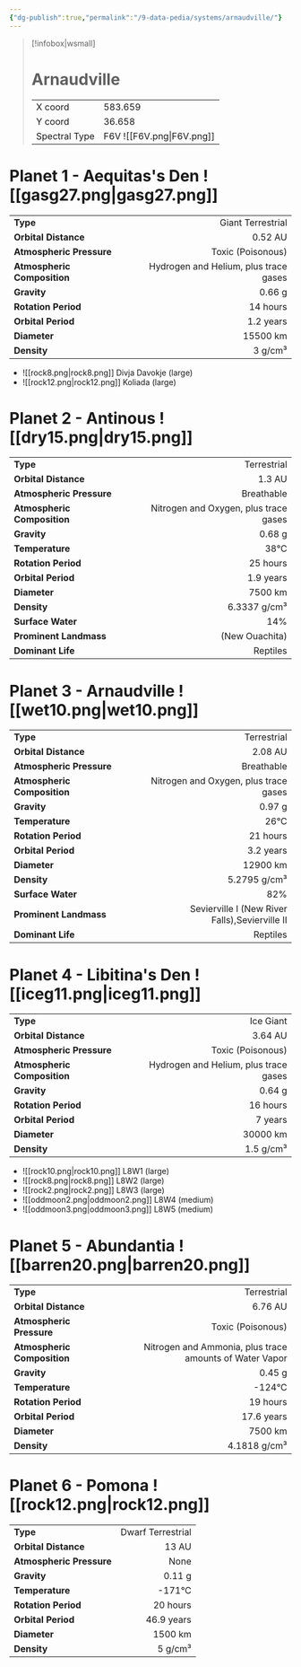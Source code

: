 ```yaml
---
{"dg-publish":true,"permalink":"/9-data-pedia/systems/arnaudville/"}
---
```


> [!infobox|wsmall]
> # Arnaudville
> | | |
> | - | - |
> | X coord | 583.659 |
> | Y coord| 36.658 |
> | Spectral Type | F6V ![[F6V.png\|F6V.png]] |

# Planet 1 - Aequitas's Den ![[gasg27.png\|gasg27.png]]
|                             |                           |
| --------------------------- | -------------------------:|
| **Type**                    |             Giant Terrestrial |
| **Orbital Distance**        |   0.52 AU |
| **Atmospheric Pressure**    |       Toxic (Poisonous) |
| **Atmospheric Composition** |      Hydrogen and Helium, plus trace gases |
| **Gravity**                 |        0.66 g |
| **Rotation Period**         |  14 hours |
| **Orbital Period** | 1.2 years |
| **Diameter**                |      15500 km | 
| **Density**                 |    3 g/cm³ |



- ![[rock8.png\|rock8.png]] Divja Davokje (large)
- ![[rock12.png\|rock12.png]] Koliada (large)


# Planet 2 - Antinous ![[dry15.png\|dry15.png]]
|                             |                           |
| --------------------------- | -------------------------:|
| **Type**                    |             Terrestrial |
| **Orbital Distance**        |   1.3 AU |
| **Atmospheric Pressure**    |       Breathable |
| **Atmospheric Composition** |      Nitrogen and Oxygen, plus trace gases |
| **Gravity**                 |        0.68 g |
| **Temperature**             |    38°C |
| **Rotation Period**         |  25 hours |
| **Orbital Period** | 1.9 years |
| **Diameter**                |      7500 km | 
| **Density**                 |    6.3337 g/cm³ |
| **Surface Water**           |           14% | 
| **Prominent Landmass**      |         (New Ouachita) | 
| **Dominant Life**           |         Reptiles |





# Planet 3 - Arnaudville ![[wet10.png\|wet10.png]]
|                             |                           |
| --------------------------- | -------------------------:|
| **Type**                    |             Terrestrial |
| **Orbital Distance**        |   2.08 AU |
| **Atmospheric Pressure**    |       Breathable |
| **Atmospheric Composition** |      Nitrogen and Oxygen, plus trace gases |
| **Gravity**                 |        0.97 g |
| **Temperature**             |    26°C |
| **Rotation Period**         |  21 hours |
| **Orbital Period** | 3.2 years |
| **Diameter**                |      12900 km | 
| **Density**                 |    5.2795 g/cm³ |
| **Surface Water**           |           82% | 
| **Prominent Landmass**      |         Sevierville I (New River Falls),Sevierville II | 
| **Dominant Life**           |         Reptiles |





# Planet 4 - Libitina's Den ![[iceg11.png\|iceg11.png]]
|                             |                           |
| --------------------------- | -------------------------:|
| **Type**                    |             Ice Giant |
| **Orbital Distance**        |   3.64 AU |
| **Atmospheric Pressure**    |       Toxic (Poisonous) |
| **Atmospheric Composition** |      Hydrogen and Helium, plus trace gases |
| **Gravity**                 |        0.64 g |
| **Rotation Period**         |  16 hours |
| **Orbital Period** | 7 years |
| **Diameter**                |      30000 km | 
| **Density**                 |    1.5 g/cm³ |



- ![[rock10.png\|rock10.png]] L8W1 (large)
- ![[rock8.png\|rock8.png]] L8W2 (large)
- ![[rock2.png\|rock2.png]] L8W3 (large)
- ![[oddmoon2.png\|oddmoon2.png]] L8W4 (medium)
- ![[oddmoon3.png\|oddmoon3.png]] L8W5 (medium)


# Planet 5 - Abundantia ![[barren20.png\|barren20.png]]
|                             |                           |
| --------------------------- | -------------------------:|
| **Type**                    |             Terrestrial |
| **Orbital Distance**        |   6.76 AU |
| **Atmospheric Pressure**    |       Toxic (Poisonous) |
| **Atmospheric Composition** |      Nitrogen and Ammonia, plus trace amounts of Water Vapor |
| **Gravity**                 |        0.45 g |
| **Temperature**             |    -124°C |
| **Rotation Period**         |  19 hours |
| **Orbital Period** | 17.6 years |
| **Diameter**                |      7500 km | 
| **Density**                 |    4.1818 g/cm³ |





# Planet 6 - Pomona ![[rock12.png\|rock12.png]]
|                             |                           |
| --------------------------- | -------------------------:|
| **Type**                    |             Dwarf Terrestrial |
| **Orbital Distance**        |   13 AU |
| **Atmospheric Pressure**    |       None |
| **Gravity**                 |        0.11 g |
| **Temperature**             |    -171°C |
| **Rotation Period**         |  20 hours |
| **Orbital Period** | 46.9 years |
| **Diameter**                |      1500 km | 
| **Density**                 |    5 g/cm³ |





